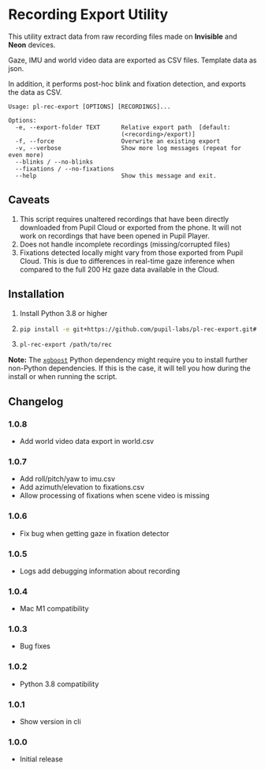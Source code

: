 # Recording Export Utility

This utility extract data from raw recording files made on **Invisible** and **Neon** devices.

Gaze, IMU and world video data are exported as CSV files. Template data as json.

In addition, it performs post-hoc blink and fixation detection, and exports the data
as CSV.

```
Usage: pl-rec-export [OPTIONS] [RECORDINGS]...

Options:
  -e, --export-folder TEXT      Relative export path  [default:
                                (<recording>/export)]
  -f, --force                   Overwrite an existing export
  -v, --verbose                 Show more log messages (repeat for even more)
  --blinks / --no-blinks
  --fixations / --no-fixations
  --help                        Show this message and exit.
```

## Caveats

1. This script requires unaltered recordings that have been directly downloaded from Pupil Cloud or exported from the phone. It will not work on recordings that have been opened in Pupil Player.
2. Does not handle incomplete recordings (missing/corrupted files)
3. Fixations detected locally might vary from those exported from Pupil Cloud. This is due to differences in real-time gaze inference when compared to the full 200 Hz gaze data available in the Cloud.

## Installation

1. Install Python 3.8 or higher
2. ```bash
   pip install -e git+https://github.com/pupil-labs/pl-rec-export.git#egg=pl-rec-export
   ```
3. ```bash
   pl-rec-export /path/to/rec
   ```

**Note:**  The [`xgboost`](https://pypi.org/project/xgboost/) Python dependency might
require you to install further non-Python dependencies. If this is the case, it will
tell you how during the install or when running the script.

## Changelog

### 1.0.8

- Add world video data export in world.csv

### 1.0.7

- Add roll/pitch/yaw to imu.csv
- Add azimuth/elevation to fixations.csv
- Allow processing of fixations when scene video is missing

### 1.0.6

- Fix bug when getting gaze in fixation detector

### 1.0.5

- Logs add debugging information about recording

### 1.0.4

- Mac M1 compatibility

### 1.0.3

- Bug fixes

### 1.0.2

- Python 3.8 compatibility

### 1.0.1

- Show version in cli

### 1.0.0

- Initial release
